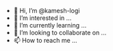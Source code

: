 - 👋 Hi, I’m @kamesh-logi
- 👀 I’m interested in ...
- 🌱 I’m currently learning ...
- 💞️ I’m looking to collaborate on ...
- 📫 How to reach me ...

<!---
kamesh-logi/kamesh-logi is a ✨ special ✨ repository because its `README.md` (this file) appears on your GitHub profile.
You can click the Preview link to take a look at your changes.
--->
